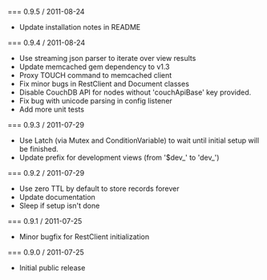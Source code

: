 === 0.9.5 / 2011-08-24

* Update installation notes in README

=== 0.9.4 / 2011-08-24

* Use streaming json parser to iterate over view results
* Update memcached gem dependency to v1.3
* Proxy TOUCH command to memcached client
* Fix minor bugs in RestClient and Document classes
* Disable CouchDB API for nodes without 'couchApiBase' key provided.
* Fix bug with unicode parsing in config listener
* Add more unit tests

=== 0.9.3 / 2011-07-29

* Use Latch (via Mutex and ConditionVariable) to wait until initial
  setup will be finished.
* Update prefix for development views (from '$dev_' to 'dev_')

=== 0.9.2 / 2011-07-29

* Use zero TTL by default to store records forever
* Update documentation
* Sleep if setup isn't done


=== 0.9.1 / 2011-07-25

* Minor bugfix for RestClient initialization

=== 0.9.0 / 2011-07-25

* Initial public release

